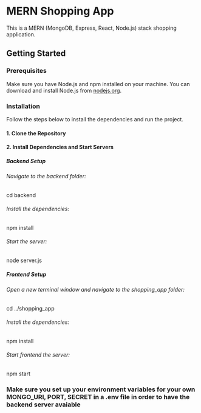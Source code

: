 # MERN Shopping App

This is a MERN (MongoDB, Express, React, Node.js) stack shopping application.

## Getting Started

### Prerequisites

Make sure you have Node.js and npm installed on your machine. You can download and install Node.js from [nodejs.org](https://nodejs.org/).

### Installation

Follow the steps below to install the dependencies and run the project.

#### 1. Clone the Repository

#### 2. Install Dependencies and Start Servers
##### Backend Setup
###### Navigate to the backend folder:
cd backend
###### Install the dependencies:
npm install
###### Start the server:
node server.js

##### Frontend Setup
###### Open a new terminal window and navigate to the shopping_app folder:
cd ../shopping_app
###### Install the dependencies:
npm install
###### Start frontend the server:
npm start

### Make sure you set up your environment variables for your own MONGO_URI, PORT, SECRET in a .env file in order to have the backend server avaiable
